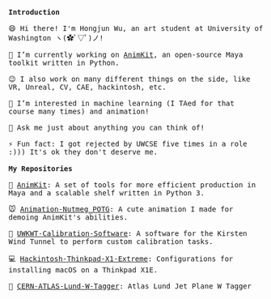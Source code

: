 <p>
  <samp>
    <strong>Introduction</strong>
    <br>
    <br>😄 Hi there! I'm Hongjun Wu, an art student at University of Washington ヽ(✿ﾟ▽ﾟ)ノ!<br>
    <br>🔭 I’m currently working on <a href="https://github.com/Errrneist/AnimKit">AnimKit</a>, an open-source Maya toolkit written in Python.<br>
    <br>😉 I also work on many different things on the side, like VR, Unreal, CV, CAE, hackintosh, etc.<br>
    <br>🌱 I’m interested in machine learning (I TAed for that course many times) and animation! <br>
    <br>💬 Ask me just about anything you can think of!<br>
    <br>⚡ Fun fact: I got rejected by UWCSE five times in a role :))) It's ok they don't deserve me.<br>
  </samp>
  <br>
  <samp>
    <strong>My Repositories</strong>
    <br>
    <br>🔨 <a href="https://github.com/Errrneist/AnimKit">AnimKit</a>: A set of tools for more efficient production in Maya and a scalable shelf written in Python 3.<br>
    <br>🐭 <a href="https://github.com/Errrneist/Animation-Nutmeg_POTG">Animation-Nutmeg_POTG</a>: A cute animation I made for demoing AnimKit's abilities.<br>
    <br>🛫 <a href="https://github.com/Errrneist/AIARG-UWKWT-Calibration-Software">UWKWT-Calibration-Software</a>: A software for the Kirsten Wind Tunnel to perform custom calibration tasks.<br>
    <br>💻 <a href="https://github.com/Errrneist/Hackintosh-Thinkpad-X1-Extreme">Hackintosh-Thinkpad-X1-Extreme</a>: Configurations for installing macOS on a Thinkpad X1E.<br>
    <br>🤖 <a href="https://github.com/Errrneist/CERN-ATLAS-Lund-W-Tagger">CERN-ATLAS-Lund-W-Tagger</a>: Atlas Lund Jet Plane W Tagger<br>
  </samp>
  
  
</p>

<!-- <img src="https://github-readme-stats.vercel.app/api?username=errrneist&show_icons=true"> -->
